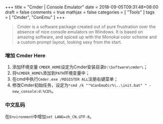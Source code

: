 +++
title = "Cmder | Console Emulator"
date = 2018-09-05T09:31:48+08:00
draft = false
comments = true
mathjax = false
categories = [ "Tools" ]
tags = [ "Cmder", "ConEmu" ]
+++

> Cmder is a software package created out of pure frustration over the absence of nice console emulators on Windows. It is based on amazing software, and spiced up with the Monokai color scheme and a custom prompt layout, looking sexy from the start.

### 增加 Cmder Here

1. 添加环境变量 `CMDER_HOME`设定为Cmder安装目录`D:\Software\cmder\`；
2. 将`%CMDER_HOME%`添加到`PATH`环境变量中；
3. 在cmd中执行`Cmder.exe /REGISTER ALL`注册右键菜单；
4. 修改Cmder初始任务，设定为`*cmd /k ""%ConEmuDir%\..\init.bat" " -new_console:d:%CD%`。

<!--more-->

### 中文乱码

在`Environment`中增加`set LANG=zh_CN.UTF-8`。

